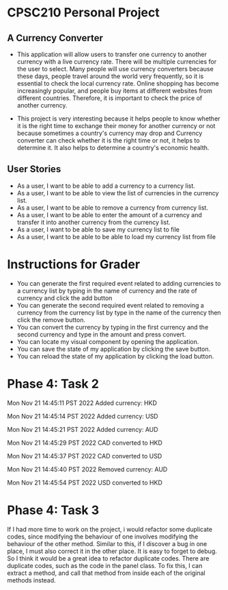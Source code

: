 # CPSC210 Personal Project

## A Currency Converter

- This application will allow users to transfer one currency to another
currency with a live currency rate. There will be multiple currencies
for the user to select. Many people will use currency converters
because these days, people travel around the world very frequently,
so it is essential to check the local currency rate. Online shopping 
has become increasingly popular, and people buy items at different
websites from different countries. Therefore, it is important to check
the price of another currency. 

- This project is very interesting because it helps people to know
whether it is the right time to exchange their money for another
currency or not because sometimes a country's currency may drop and 
Currency converter can check whether it is the right time or not, it
helps to determine it. It also helps to determine a country's economic
health.

## User Stories
- As a user, I want to be able to add a currency to a currency list.
- As a user, I want to be able to view the list of currencies in the currency list.
- As a user, I want to be able to remove a currency from currency list.
- As a user, I want to be able to enter the amount of a currency and 
  transfer it into another currency from the currency list.
- As a user, I want to be able to save my currency list to file
- As a user, I want to be able to be able to load my currency list from file 

# Instructions for Grader

- You can generate the first required event related to adding currencies to a currency list by typing in the name
of currency and the rate of currency and click the add button
- You can generate the second required event related to removing a currency from the currency list by type in the name 
of the currency then click the remove button.
- You can convert the currency by typing in the first currency and the second currency and type in the amount and press
convert.
- You can locate my visual component by opening the application.
- You can save the state of my application by clicking the save button.
- You can reload the state of my application by clicking the load button.


# Phase 4: Task 2
Mon Nov 21 14:45:11 PST 2022
Added currency: HKD


Mon Nov 21 14:45:14 PST 2022
Added currency: USD


Mon Nov 21 14:45:21 PST 2022
Added currency: AUD


Mon Nov 21 14:45:29 PST 2022
CAD converted to HKD


Mon Nov 21 14:45:37 PST 2022
CAD converted to USD


Mon Nov 21 14:45:40 PST 2022
Removed currency: AUD


Mon Nov 21 14:45:54 PST 2022
USD converted to HKD

# Phase 4: Task 3
If I had more time to work on the project, i would refactor some 
duplicate codes, since modifying the behaviour of one involves 
modifying the behaviour of the other method. Similar to this, 
if I discover a bug in one place, I must also correct it 
in the other place. It is easy to forget to debug. So I think 
it would be a great idea to refactor duplicate codes. There are 
duplicate codes, such as the code in the panel class. To fix this,
I can extract a method, and call that method from inside each of 
the original methods instead.

